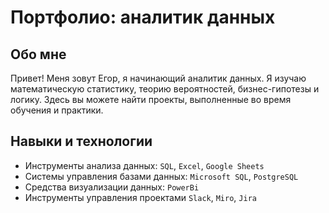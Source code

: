 # Портфолио: аналитик данных

## Обо мне 

Привет! Меня зовут Егор, я начинающий аналитик данных. 
Я изучаю математическую статистику, теорию вероятностей, бизнес-гипотезы и логику. 
Здесь вы можете найти проекты, выполненные во время обучения и практики.
<br>

## Навыки и технологии
- Инструменты анализа данных: ``SQL``, ``Excel``, ``Google Sheets``
- Системы управления базами данных: ``Microsoft SQL``, ``PostgreSQL``
- Средства визуализации данных: ``PowerBi``
- Инструменты управления проектами ``Slack``, ``Miro``, ``Jira``

 
